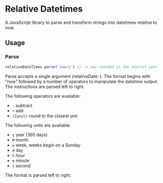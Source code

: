 # Relative Datetimes

A JavaScript library to parse and transform strings into datetimes relative to now.

## Usage

### Parse

```JavaScript
relativeDateTimes.parse('now/y') // -> now rounded to the nearest year
```

Parse accepts a single argument (relativeDate: <String>). The format begins with "now" followed by a number of operators to manipulate the datetime output. The instructions are parsed left to right.

The following operators are available:

* `-` subtract
* `+` add
* `/{unit}` round to the closest unit

The following units are available:

* `y` year (365 days)
* `M` month
* `w` week, weeks begin on a Sunday
* `d` day
* `h` hour
* `m` minute
* `s` second

The format is parsed left to right.
